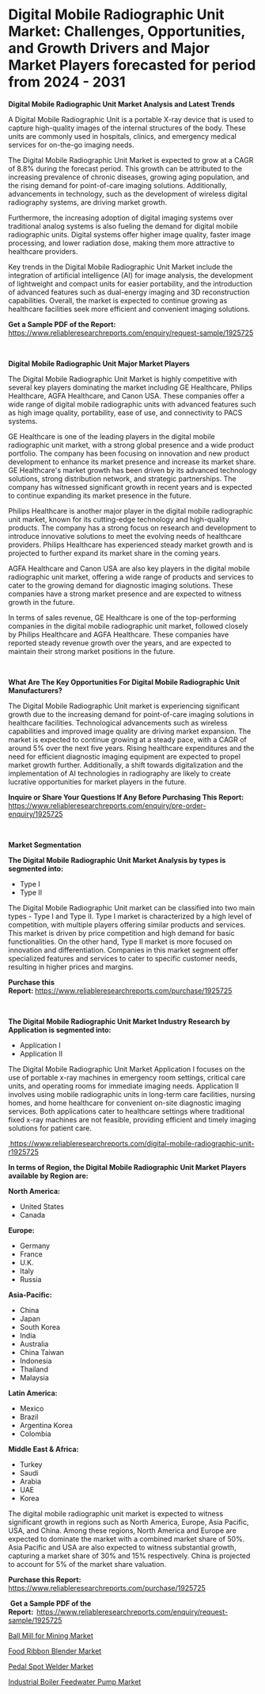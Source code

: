 <p><h1>Digital Mobile Radiographic Unit Market: Challenges, Opportunities, and Growth Drivers and Major Market Players forecasted for period from 2024 - 2031</h1></p><p><strong>Digital Mobile Radiographic Unit Market Analysis and Latest Trends</strong></p>
<p><p>A Digital Mobile Radiographic Unit is a portable X-ray device that is used to capture high-quality images of the internal structures of the body. These units are commonly used in hospitals, clinics, and emergency medical services for on-the-go imaging needs.</p><p>The Digital Mobile Radiographic Unit Market is expected to grow at a CAGR of 8.8% during the forecast period. This growth can be attributed to the increasing prevalence of chronic diseases, growing aging population, and the rising demand for point-of-care imaging solutions. Additionally, advancements in technology, such as the development of wireless digital radiography systems, are driving market growth.</p><p>Furthermore, the increasing adoption of digital imaging systems over traditional analog systems is also fueling the demand for digital mobile radiographic units. Digital systems offer higher image quality, faster image processing, and lower radiation dose, making them more attractive to healthcare providers.</p><p>Key trends in the Digital Mobile Radiographic Unit Market include the integration of artificial intelligence (AI) for image analysis, the development of lightweight and compact units for easier portability, and the introduction of advanced features such as dual-energy imaging and 3D reconstruction capabilities. Overall, the market is expected to continue growing as healthcare facilities seek more efficient and convenient imaging solutions.</p></p>
<p><strong>Get a Sample PDF of the Report:&nbsp;</strong> <a href="https://www.reliableresearchreports.com/enquiry/request-sample/1925725">https://www.reliableresearchreports.com/enquiry/request-sample/1925725</a></p>
<p>&nbsp;</p>
<p><strong>Digital Mobile Radiographic Unit Major Market Players</strong></p>
<p><p>The Digital Mobile Radiographic Unit Market is highly competitive with several key players dominating the market including GE Healthcare, Philips Healthcare, AGFA Healthcare, and Canon USA. These companies offer a wide range of digital mobile radiographic units with advanced features such as high image quality, portability, ease of use, and connectivity to PACS systems.</p><p>GE Healthcare is one of the leading players in the digital mobile radiographic unit market, with a strong global presence and a wide product portfolio. The company has been focusing on innovation and new product development to enhance its market presence and increase its market share. GE Healthcare's market growth has been driven by its advanced technology solutions, strong distribution network, and strategic partnerships. The company has witnessed significant growth in recent years and is expected to continue expanding its market presence in the future.</p><p>Philips Healthcare is another major player in the digital mobile radiographic unit market, known for its cutting-edge technology and high-quality products. The company has a strong focus on research and development to introduce innovative solutions to meet the evolving needs of healthcare providers. Philips Healthcare has experienced steady market growth and is projected to further expand its market share in the coming years.</p><p>AGFA Healthcare and Canon USA are also key players in the digital mobile radiographic unit market, offering a wide range of products and services to cater to the growing demand for diagnostic imaging solutions. These companies have a strong market presence and are expected to witness growth in the future.</p><p>In terms of sales revenue, GE Healthcare is one of the top-performing companies in the digital mobile radiographic unit market, followed closely by Philips Healthcare and AGFA Healthcare. These companies have reported steady revenue growth over the years, and are expected to maintain their strong market positions in the future.</p></p>
<p>&nbsp;</p>
<p><strong>What Are The Key Opportunities For Digital Mobile Radiographic Unit Manufacturers?</strong></p>
<p><p>The Digital Mobile Radiographic Unit market is experiencing significant growth due to the increasing demand for point-of-care imaging solutions in healthcare facilities. Technological advancements such as wireless capabilities and improved image quality are driving market expansion. The market is expected to continue growing at a steady pace, with a CAGR of around 5% over the next five years. Rising healthcare expenditures and the need for efficient diagnostic imaging equipment are expected to propel market growth further. Additionally, a shift towards digitalization and the implementation of AI technologies in radiography are likely to create lucrative opportunities for market players in the future.</p></p>
<p><strong>Inquire or Share Your Questions If Any Before Purchasing This Report:</strong> <a href="https://www.reliableresearchreports.com/enquiry/pre-order-enquiry/1925725">https://www.reliableresearchreports.com/enquiry/pre-order-enquiry/1925725</a></p>
<p>&nbsp;</p>
<p><strong>Market Segmentation</strong></p>
<p><strong>The Digital Mobile Radiographic Unit Market Analysis by types is segmented into:</strong></p>
<p><ul><li>Type I</li><li>Type II</li></ul></p>
<p><p>The Digital Mobile Radiographic Unit market can be classified into two main types - Type I and Type II. Type I market is characterized by a high level of competition, with multiple players offering similar products and services. This market is driven by price competition and high demand for basic functionalities. On the other hand, Type II market is more focused on innovation and differentiation. Companies in this market segment offer specialized features and services to cater to specific customer needs, resulting in higher prices and margins.</p></p>
<p><strong>Purchase this Report:&nbsp;</strong><a href="https://www.reliableresearchreports.com/purchase/1925725">https://www.reliableresearchreports.com/purchase/1925725</a></p>
<p>&nbsp;</p>
<p><strong>The Digital Mobile Radiographic Unit Market Industry Research by Application is segmented into:</strong></p>
<p><ul><li>Application I</li><li>Application II</li></ul></p>
<p><p>The Digital Mobile Radiographic Unit Market Application I focuses on the use of portable x-ray machines in emergency room settings, critical care units, and operating rooms for immediate imaging needs. Application II involves using mobile radiographic units in long-term care facilities, nursing homes, and home healthcare for convenient on-site diagnostic imaging services. Both applications cater to healthcare settings where traditional fixed x-ray machines are not feasible, providing efficient and timely imaging solutions for patient care.</p></p>
<p><a href="https://www.reliableresearchreports.com/digital-mobile-radiographic-unit-r1925725">&nbsp;https://www.reliableresearchreports.com/digital-mobile-radiographic-unit-r1925725</a></p>
<p><strong>In terms of Region, the Digital Mobile Radiographic Unit Market Players available by Region are:</strong></p>
<p>
    <p> <strong> North America: </strong>
        <ul>
            <li>United States</li>
            <li>Canada</li>
        </ul>
        </p> 
    <p> <strong> Europe: </strong>
        <ul>
            <li>Germany</li>
            <li>France</li>
            <li>U.K.</li>
            <li>Italy</li>
            <li>Russia</li>
        </ul>
        </p> 
    <p> <strong> Asia-Pacific: </strong>
        <ul>
            <li>China</li>
            <li>Japan</li>
            <li>South Korea</li>
            <li>India</li>
            <li>Australia</li>
            <li>China Taiwan</li>
            <li>Indonesia</li>
            <li>Thailand</li>
            <li>Malaysia</li>
        </ul>
        </p> 
    <p> <strong> Latin America: </strong>
        <ul>
            <li>Mexico</li>
            <li>Brazil</li>
            <li>Argentina Korea</li>
            <li>Colombia</li>
        </ul>
        </p> 
    <p> <strong> Middle East & Africa: </strong>
        <ul>
            <li>Turkey</li>
            <li>Saudi</li>
            <li>Arabia</li>
            <li>UAE</li>
            <li>Korea</li>
        </ul>
    </p>
    </p>
<p><p>The digital mobile radiographic unit market is expected to witness significant growth in regions such as North America, Europe, Asia Pacific, USA, and China. Among these regions, North America and Europe are expected to dominate the market with a combined market share of 50%. Asia Pacific and USA are also expected to witness substantial growth, capturing a market share of 30% and 15% respectively. China is projected to account for 5% of the market share valuation.</p></p>
<p><strong>Purchase this Report: </strong><a href="https://www.reliableresearchreports.com/purchase/1925725">https://www.reliableresearchreports.com/purchase/1925725</a></p>
<p>&nbsp;<strong>Get a Sample PDF of the Report:&nbsp;&nbsp;</strong><a href="https://www.reliableresearchreports.com/enquiry/request-sample/1925725">https://www.reliableresearchreports.com/enquiry/request-sample/1925725</a></p>
<p><strong></strong></p>
<p><p><a href="https://github.com/LouieAltenwert/Market-Research-Report-List-1/blob/main/ball-mill-for-mining-market.md">Ball Mill for Mining Market</a></p><p><a href="https://medium.com/@millerjimk/food-ribbon-blender-market-size-share-trends-analysis-report-by-end-use-8fd7f82f7367">Food Ribbon Blender Market</a></p><p><a href="https://github.com/thomasBaker655/Market-Research-Report-List-1/blob/main/pedal-spot-welder-market.md">Pedal Spot Welder Market</a></p><p><a href="https://medium.com/@carlahoustonh51/industrial-boiler-feedwater-pump-market-share-size-trends-industry-analysis-report-by-c511035d777a">Industrial Boiler Feedwater Pump Market</a></p></p>